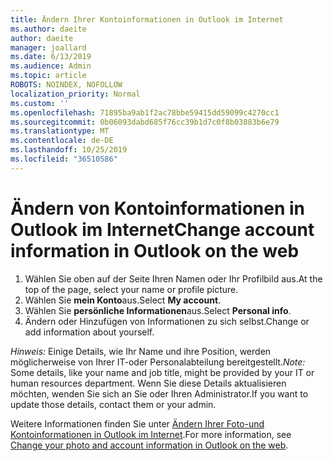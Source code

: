 ```yaml
---
title: Ändern Ihrer Kontoinformationen in Outlook im Internet
ms.author: daeite
author: daeite
manager: joallard
ms.date: 6/13/2019
ms.audience: Admin
ms.topic: article
ROBOTS: NOINDEX, NOFOLLOW
localization_priority: Normal
ms.custom: ''
ms.openlocfilehash: 71895ba9ab1f2ac78bbe59415dd59099c4270cc1
ms.sourcegitcommit: 0b06093dabd685f76cc39b1d7c0f8b03883b6e79
ms.translationtype: MT
ms.contentlocale: de-DE
ms.lasthandoff: 10/25/2019
ms.locfileid: "36510586"
---
```

# <a name="change-account-information-in-outlook-on-the-web"></a><span data-ttu-id="521cf-102">Ändern von Kontoinformationen in Outlook im Internet</span><span class="sxs-lookup"><span data-stu-id="521cf-102">Change account information in Outlook on the web</span></span>

1. <span data-ttu-id="521cf-103">Wählen Sie oben auf der Seite Ihren Namen oder Ihr Profilbild aus.</span><span class="sxs-lookup"><span data-stu-id="521cf-103">At the top of the page, select your name or profile picture.</span></span>
1. <span data-ttu-id="521cf-104">Wählen Sie **mein Konto**aus.</span><span class="sxs-lookup"><span data-stu-id="521cf-104">Select **My account**.</span></span>
1. <span data-ttu-id="521cf-105">Wählen Sie **persönliche Informationen**aus.</span><span class="sxs-lookup"><span data-stu-id="521cf-105">Select **Personal info**.</span></span>
1. <span data-ttu-id="521cf-106">Ändern oder Hinzufügen von Informationen zu sich selbst.</span><span class="sxs-lookup"><span data-stu-id="521cf-106">Change or add information about yourself.</span></span>

<span data-ttu-id="521cf-107">*Hinweis:* Einige Details, wie Ihr Name und ihre Position, werden möglicherweise von Ihrer IT-oder Personalabteilung bereitgestellt.</span><span class="sxs-lookup"><span data-stu-id="521cf-107">*Note:* Some details, like your name and job title, might be provided by your IT or human resources department.</span></span> <span data-ttu-id="521cf-108">Wenn Sie diese Details aktualisieren möchten, wenden Sie sich an Sie oder Ihren Administrator.</span><span class="sxs-lookup"><span data-stu-id="521cf-108">If you want to update those details, contact them or your admin.</span></span>

<span data-ttu-id="521cf-109">Weitere Informationen finden Sie unter [Ändern Ihrer Foto-und Kontoinformationen in Outlook im Internet](https://support.office.com/article/b2dbb289-851d-4bed-93c3-3e136f5659ec).</span><span class="sxs-lookup"><span data-stu-id="521cf-109">For more information, see [Change your photo and account information in Outlook on the web](https://support.office.com/article/b2dbb289-851d-4bed-93c3-3e136f5659ec).</span></span>